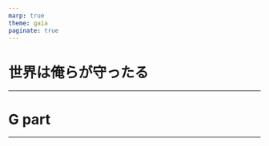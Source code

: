 ```yaml
---
marp: true
theme: gaia
paginate: true
---
```

<!-- 
_class: cection-title
_paginate: false
 -->

# 世界は俺らが守ったる

----
<!-- 
_class: title-and-body
 -->

# G part

---
